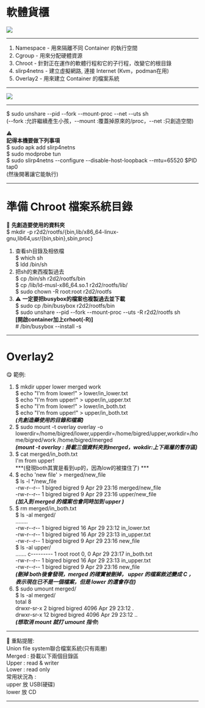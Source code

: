 # 軟體貨櫃  
![](https://i.imgur.com/NLO1BUG.png)


---
1. Namespace - 用來隔離不同 Container 的執行空間  
2. Cgroup - 用來分配硬體資源  
3. Chroot - 針對正在運作的軟體行程和它的子行程，改變它的根目錄  
4. slirp4netns - 建立虛擬網路, 連接 Internet (Kvm，podman在用)  
5. Overlay2 - 用來建立 Container 的檔案系統  


---
![](https://i.imgur.com/9NTFWt9.png)


---

\$ sudo unshare --pid --fork --mount-proc --net --uts sh  
(--fork :允許繼續產生小孩，--mount :覆蓋掉原來的/proc，--net :只創造空間)  

:warning:  
**記得本機要做下列事項**  
\$ sudo apk add slirp4netns  
\$ sudo modprobe tun  
\$ sudo slirp4netns --configure  --disable-host-loopback   --mtu=65520 \$PID tap0  
(然後開著讓它能執行)  


---
# 準備 Chroot 檔案系統目錄  
:bouquet: **先創造要使用的資料夾**  
\$ mkdir -p r2d2/rootfs/{bin,lib/x86_64-linux-gnu,lib64,usr/{bin,sbin},sbin,proc}  

  
1. 查看sh目錄及相依檔  
 \$ which sh  
\$ ldd /bin/sh   
2. 把sh的東西複製過去  
$ cp /bin/sh  r2d2/rootfs/bin  
$ cp /lib/ld-musl-x86_64.so.1  r2d2/rootfs/lib/  
$ sudo chown -R root:root  r2d2/rootfs 
3. :warning: **一定要把busybox的檔案也複製過去並下載**  
\$ sudo cp /bin/busybox  r2d2/rootfs/bin  
\$ sudo unshare --pid --fork --mount-proc --uts -R r2d2/rootfs sh  
**[開啟container加上crhoot(-R)]**  
\# /bin/busybox --install -s  


---
# Overlay2  
:yum: 範例:  
1.  $ mkdir upper lower merged work  
\$ echo "I'm from lower!" > lower/in_lower.txt  
\$ echo "I'm from upper!" > upper/in_upper.txt  
\$ echo "I'm from lower!" > lower/in_both.txt  
\$ echo "I'm from upper!" > upper/in_both.txt  
***(先創造藥使用的目錄和檔案)***  
2. \$ sudo mount -t overlay overlay -o lowerdir=/home/bigred/lower,upperdir=/home/bigred/upper,workdir=/home/bigred/work  /home/bigred/merged  
***(mount -t overlay : 掛載三個資料夾到merged，wokdir:上下兩層的暫存區)***  
3.  \$ cat merged/in_both.txt  
I'm from upper!  
***(發現both其實是看到up的，因為low的被擋住了) *** 
4. \$ echo 'new file' > merged/new_file  
\$ ls -l \*/new_file  
-rw-r--r-- 1 bigred bigred 9 Apr 29 23:16   merged/new_file  
-rw-r--r-- 1 bigred bigred 9 Apr 29 23:16   upper/new_file  
***(加入到 merged 的檔案也會同時加到 upper )***  
5.  \$ rm merged/in_both.txt  
\$ ls -al merged/  
........  
-rw-r--r--  1 bigred bigred   16 Apr 29 23:12 in_lower.txt  
-rw-r--r--  1 bigred bigred   16 Apr 29 23:13 in_upper.txt  
-rw-r--r--  1 bigred bigred    9 Apr 29 23:16 new_file  
\$ ls -al upper/  
.......
c---------  1 root   root   0, 0 Apr 29 23:17 in_both.txt  
-rw-r--r--  1 bigred bigred   16 Apr 29 23:13 in_upper.txt  
-rw-r--r--  1 bigred bigred    9 Apr 29 23:16 new_file  
***(刪掉 both後會發現，merged 的確實被刪掉， upper 的檔案敘述變成 C ，表示現在已不是一個檔案，但是 lower 的還會存在)***  
6.  \$ sudo umount merged/  
\$ ls -al merged/  
total 8  
drwxr-sr-x  2 bigred bigred 4096 Apr 29 23:12 .  
drwxr-sr-x 12 bigred bigred 4096 Apr 29 23:12 ..  
***(想取消 mount 就打 umount 指令***)  


---

:wave: 
重點提醒:  
Union file system聯合檔案系統(只有兩層)  
Merged : 掛載以下兩個目錄區   
Upper : read & writer   
Lower : read only  
常用狀況為 :   
upper 放 USB(硬碟)  
lower 放 CD  


---











 


